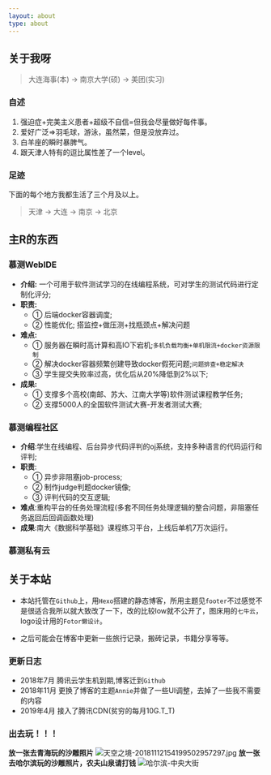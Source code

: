 ```yaml
---
layout: about
type: about
---
```



## 关于我呀

> 大连海事(本) -> 南京大学(硕) -> 美团(实习)

### 自述
1.    强迫症+完美主义患者+超级不自信=但我会尽量做好每件事。
2.    爱好广泛=>羽毛球，游泳，虽然菜，但是没放弃过。
3.    白羊座的瞬时暴脾气。
4.    跟天津人特有的逗比属性差了一个level。

### 足迹
下面的每个地方我都生活了三个月及以上。
> 天津 -> 大连 -> 南京 -> 北京

## 主R的东西
### 慕测WebIDE

- **介绍:** 一个可用于软件测试学习的在线编程系统，可对学生的测试代码进行定制化评分;
- **职责:** 
  - ① 后端docker容器调度;
  - ② 性能优化; 搭监控+做压测+找瓶颈点+解决问题
- **难点:**
  - ① 服务器在瞬时高计算和高IO下宕机;`多机负载均衡+单机限流+docker资源限制`
  - ② 解决docker容器频繁创建导致docker假死问题;`问题排查+稳定解决`
  - ③ 学生提交失败率过高，优化后从20%降低到2%以下;
- **成果:**
  - ① 支撑多个高校(南邮、苏大、江南大学等)软件测试课程教学任务;
  - ② 支撑5000人的全国软件测试大赛-开发者测试大赛;  

### 慕测编程社区

- **介绍**:学生在线编程、后台异步代码评判的oj系统，支持多种语言的代码运行和评判;
- **职责**:
  - ① 异步非阻塞job-process; 
  - ② 制作judge判题docker镜像; 
  - ③ 评判代码的交互逻辑;
- **难点**:重构平台的任务处理流程(多套不同任务处理逻辑的整合问题，非阻塞任务返回后回调函数处理)
- **成果**:南大《数据科学基础》课程练习平台，上线后单机7万次运行。

### 慕测私有云


## 关于本站

- 本站托管在`Github`上，用`Hexo`搭建的静态博客，所用主题见`footer`不过感觉不是很适合我所以就大致改了一下，改的比较low就不公开了，图床用的`七牛云`，logo设计用的`Fotor懒设计`。

- 之后可能会在博客中更新一些旅行记录，搬砖记录，书籍分享等等。

### 更新日志

- 2018年7月 腾讯云学生机到期,博客迁到`Github`
- 2018年11月 更换了博客的主题`Annie`并做了一些UI调整，去掉了一些我不需要的内容
- 2019年4月 接入了腾讯CDN(贫穷的每月10G.T_T)


### 出去玩！！！
**放一张去青海玩的沙雕照片**
![天空之境-20181112154199502957297.jpg](http://pic.menduo.xyz/20181112154199502957297.jpg)
**放一张去哈尔滨玩的沙雕照片，农夫山泉请打钱**
![哈尔滨-中央大街](http://pic.menduo.xyz/20190502160513.png)
